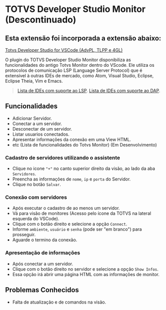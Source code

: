 # TOTVS Developer Studio Monitor (Descontinuado)

## Esta extensão foi incorporada a extensão abaixo:

[Totvs Developer Studio for VSCode (AdvPL, TLPP e 4GL)](https://marketplace.visualstudio.com/items?itemName=totvs.tds-vscode)

O plugin do TOTVS Developer Studio Monitor disponibiliza as funcionalidades do antigo Totvs Monitor dentro do VScode.
Ele utiliza os protocolos de comunicação LSP (Language Server Protocol) que é extensível à outras IDEs de mercado, como Atom, Visual Studio, Eclipse, Eclipse Theia, Vim e Emacs.

> [Lista de IDEs com suporte ao LSP](https://microsoft.github.io/language-server-protocol/implementors/tools).
[Lista de IDEs com suporte ao DAP](https://microsoft.github.io/debug-adapter-protocol/implementors/tools).

## Funcionalidades

* Adicionar Servidor.
* Conectar a um servidor.
* Desconectar de um servidor.
* Listar usuarios conectados.
* Apresentar informações da conexão em uma View HTML.
* etc (Lista de funcionalidades do Totvs Monitor) (Em Desenvolvimento)

### Cadastro de servidores utilizando o assistente

* Clique no icone `"+"` no canto superior direito da visão, ao lado da aba `Servidores`.
* Preencha as informações de `nome`, `ip` e `porta` do Servidor.
* Clique no botão `Salvar`.

### Conexão com servidores

* Após executar o cadastro de ao menos um servidor.
* Vá para visão de monitores (Acesso pelo ícone da TOTVS na lateral esquerda do VSCode).
* Clique com o botão direito e selecione a opção `Connect`.
* Informe `ambiente`, `usuário` e `senha` (pode ser "em branco") para prosseguir.
* Aguarde o termino da conexão.

### Apresentação de informações

* Após conectar a um servidor.
* Clique com o botão direito no servidor e selecione a opção `Show Infos`.
* Essa opção irá abrir uma página HTML com as informações de monitor.

## Problemas Conhecidos

* Falta de atualização e de comandos na visão.
